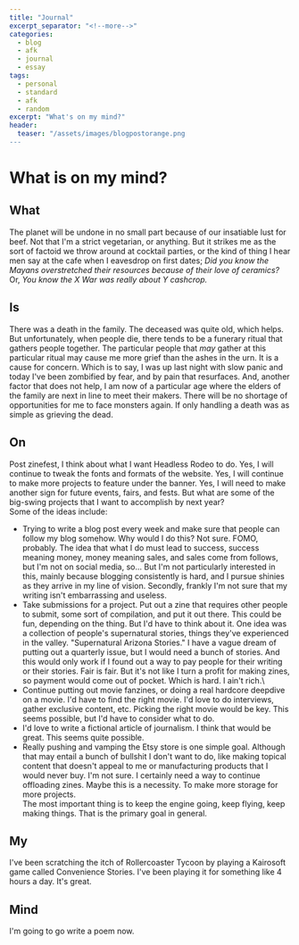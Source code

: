 ```yaml
---
title: "Journal"
excerpt_separator: "<!--more-->"
categories:
  - blog
  - afk
  - journal
  - essay
tags: 
  - personal
  - standard
  - afk
  - random
excerpt: "What's on my mind?"
header: 
  teaser: "/assets/images/blogpostorange.png
---
```

# What is on my mind?
## What

The planet will be undone in no small part because of our insatiable lust for beef. Not that I'm a strict vegetarian, or anything. But it strikes me as the sort of factoid we throw around at cocktail parties, or the kind of thing I hear men say at the cafe when I eavesdrop on first dates; *Did you know the Mayans overstretched their resources because of their love of ceramics?* Or, *You know the X War was really about Y cashcrop.*  

## Is 

There was a death in the family. The deceased was quite old, which helps. But unfortunately, when people die, there tends to be a funerary ritual that gathers people together. The particular people that *may* gather at this particular ritual may cause me more grief than the ashes in the urn. It is a cause for concern. Which is to say, I was up last night with slow panic and today I've been zombified by fear, and by pain that resurfaces. And, another factor that does not help, I am now of a particular age where the elders of the family are next in line to meet their makers. There will be no shortage of opportunities for me to face monsters again. If only handling a death was as simple as grieving the dead.

## On

Post zinefest, I think about what I want Headless Rodeo to do. Yes, I will continue to tweak the fonts and formats of the website. Yes, I will continue to make more projects to feature under the banner. Yes, I will need to make another sign for future events, fairs, and fests. But what are some of the big-swing projects that I want to accomplish by next year?  
Some of the ideas include:  
*  Trying to write a blog post every week and make sure that people can follow my blog somehow. Why would I do this? Not sure. FOMO, probably. The idea that what I do must lead to success, success meaning money, money meaning sales, and sales come from follows, but I'm not on social media, so... But I'm not particularly interested in this, mainly because blogging consistently is hard, and I pursue shinies as they arrive in my line of vision. Secondly, frankly I'm not sure that my writing isn't embarrassing and useless.  
*  Take submissions for a project. Put out a zine that requires other people to submit, some sort of compilation, and put it out there. This could be fun, depending on the thing. But I'd have to think about it. One idea was a collection of people's supernatural stories, things they've experienced in the valley. "Supernatural Arizona Stories." I have a vague dream of putting out a quarterly issue, but I would need a bunch of stories. And this would only work if I found out a way to pay people for their writing or their stories. Fair is fair. But it's not like I turn a profit for making zines, so payment would come out of pocket. Which is hard. I ain't rich.\
*  Continue putting out movie fanzines, or doing a real hardcore deepdive on a movie. I'd have to find the right movie. I'd love to do interviews, gather exclusive content, etc. Picking the right movie would be key. This seems possible, but I'd have to consider what to do.
*  I'd love to write a fictional article of journalism. I think that would be great. This seems quite possible.  
*  Really pushing and vamping the Etsy store is one simple goal. Although that may entail a bunch of bullshit I don't want to do, like making topical content that doesn't appeal to me or manufacturing products that I would never buy. I'm not sure. I certainly need a way to continue offloading zines. Maybe this is a necessity. To make more storage for more projects.  
The most important thing is to keep the engine going, keep flying, keep making things. That is the primary goal in general. 
 
## My

I've been scratching the itch of Rollercoaster Tycoon by playing a Kairosoft game called Convenience Stories. I've been playing it for something like 4 hours a day. It's great. 

## Mind

I'm going to go write a poem now. 
